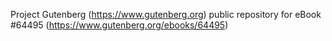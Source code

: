 Project Gutenberg (https://www.gutenberg.org) public repository for
eBook #64495 (https://www.gutenberg.org/ebooks/64495)

